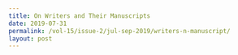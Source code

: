 ```yaml
---
title: On Writers and Their Manuscripts
date: 2019-07-31
permalink: /vol-15/issue-2/jul-sep-2019/writers-n-manuscript/
layout: post
---
```

